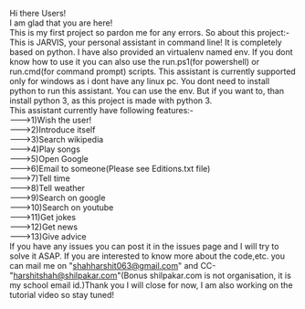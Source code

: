 Hi there Users!<br />
I am glad that you are here!<br />
This is my first project so pardon me for any errors. So about this project:-<br />
This is JARVIS, your personal assistant in command line! It is completely based on python. I have also provided an
virtualenv named env. If you dont know how to use it you can also use the run.ps1(for powershell) or run.cmd(for command
prompt) scripts. This assistant is currently supported only for windows as i dont have any linux pc. You dont need to install
python to run this assistant. You can use the env. But if you want to, than install python 3, as this project is made with python 3.<br />
This assistant currently have following features:-<br />
--->1)Wish the user!<br />
--->2)Introduce itself<br />
--->3)Search wikipedia<br />
--->4)Play songs<br />
--->5)Open Google<br />
--->6)Email to someone(Please see Editions.txt file)<br />
--->7)Tell time<br />
--->8)Tell weather<br />
--->9)Search on google<br />
--->10)Search on youtube<br />
--->11)Get jokes<br />
--->12)Get news<br />
--->13)Give advice<br />
If you have any issues you can post it in the issues page and I will try to solve it ASAP. If you are interested to know more
about the code,etc. you can mail me on "shahharshit063@gmail.com" and CC-"harshitshah@shilpakar.com"(Bonus shilpakar.com is not
organisation, it is my school email id.)Thank you I will close for now, I am also working on the tutorial video so stay tuned!
